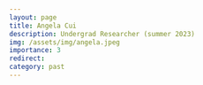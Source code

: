 ```yaml
---
layout: page
title: Angela Cui
description: Undergrad Researcher (summer 2023)
img: /assets/img/angela.jpeg
importance: 3
redirect: 
category: past
---
```

